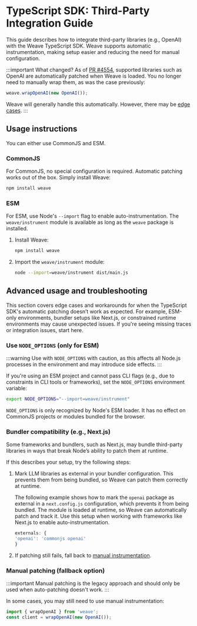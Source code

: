 # TypeScript SDK: Third-Party Integration Guide

This guide describes how to integrate third-party libraries (e.g., OpenAI) with the Weave TypeScript SDK. Weave supports automatic instrumentation, making setup easier and reducing the need for manual configuration.

:::important What changed?
As of [PR #4554](https://github.com/wandb/weave/pull/4554), supported libraries such as OpenAI are automatically patched when Weave is loaded. You no longer need to manually wrap them, as was the case previously:

```ts
weave.wrapOpenAI(new OpenAI());
```

Weave will generally handle this automatically. However, there may be [edge cases](#advanced-usage).
:::

## Usage instructions

You can either use CommonJS and ESM.

### CommonJS 

For CommonJS, no special configuration is required. Automatic patching works out of the box. Simply install Weave:

```bash
npm install weave
```

### ESM 

For ESM, use Node's `--import` flag to enable auto-instrumentation. The `weave/instrument` module is available as long as the `weave` package is installed.

1. Install Weave:
    ```bash
    npm install weave
    ```
2. Import the `weave/instrument` module:
    ```bash
    node --import=weave/instrument dist/main.js
    ```

## Advanced usage and troubleshooting

This section covers edge cases and workarounds for when the TypeScript SDK's automatic patching doesn’t work as expected. For example, ESM-only environments, bundler setups like Next.js, or constrained runtime environments may cause unexpected issues. If you're seeing missing traces or integration issues, start here.

### Use `NODE_OPTIONS` (only for ESM)

:::warning
Use with `NODE_OPTIONS` with caution, as this affects all Node.js processes in the environment and may introduce side effects.
:::

If you're using an ESM project and cannot pass CLI flags (e.g., due to constraints in CLI tools or frameworks), set the `NODE_OPTIONS` environment variable:

```bash
export NODE_OPTIONS="--import=weave/instrument"
```

`NODE_OPTIONS` is only recognized by Node's ESM loader. It has no effect on CommonJS projects or modules bundled for the browser.

### Bundler compatibility (e.g., Next.js)

Some frameworks and bundlers, such as Next.js, may bundle third-party libraries in ways that break Node’s ability to patch them at runtime.

If this describes your setup, try the following steps:

1. Mark LLM libraries as external in your bundler configuration. This prevents them from being bundled, so Weave can patch them correctly at runtime.

   The following example shows how to mark the `openai` package as external in a `next.config.js` configuration, which prevents it from being bundled. The module is loaded at runtime, so Weave can automatically patch and track it. Use this setup when working with frameworks like Next.js to enable auto-instrumentation.

    ```js
    externals: {
    'openai': 'commonjs openai'
    }
    ```


3. If patching still fails, fall back to [manual instrumentation](#manual-patching-fallback-option).


### Manual patching (fallback option)

:::important
Manual patching is the legacy approach and should only be used when auto-patching doesn't work.
:::

In some cases, you may still need to use manual instrumentation:

```ts
import { wrapOpenAI } from 'weave';
const client = wrapOpenAI(new OpenAI());
```
